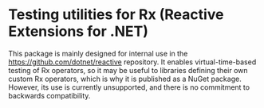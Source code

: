 # Testing utilities for Rx (Reactive Extensions for .NET)

This package is mainly designed for internal use in the https://github.com/dotnet/reactive repository. It enables virtual-time-based testing of Rx operators, so it may be useful to libraries defining their own custom Rx operators, which is why it is published as a NuGet package. However, its use is currently unsupported, and there is no commitment to backwards compatibility.